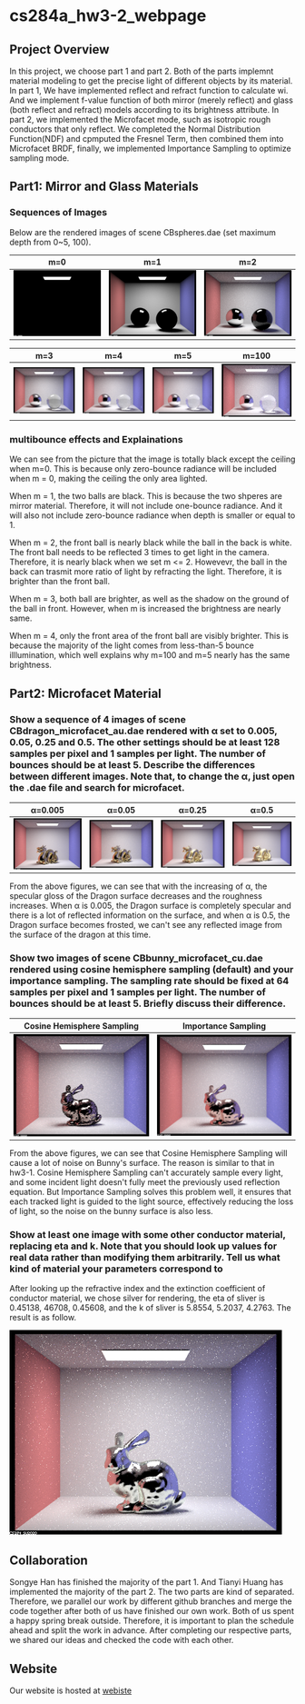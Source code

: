 # cs284a_hw3-2_webpage

## Project Overview

In this project, we choose part 1 and part 2. Both of the parts implemnt material modeling to get the precise light of different objects by its material. In part 1, We have implemented reflect and refract function to calculate wi. And we implement f-value function of both mirror (merely reflect) and glass (both reflect and refract) models according to its brightness attribute. In part 2, we implemented the Microfacet mode, such as isotropic rough conductors that only reflect. We completed the Normal Distribution Function(NDF) and cpmputed the Fresnel Term, then combined them into Microfacet BRDF, finally, we implemented Importance Sampling to optimize sampling mode.


## Part1: Mirror and Glass Materials

### Sequences of Images
Below are the rendered images of scene CBspheres.dae (set maximum depth from 0~5, 100).

m=0 | m=1 | m=2
:---: | :---: | :---:
![](/pic/CBspheres_0.png) | ![](/pic/CBspheres_1.png) | ![](/pic/CBspheres_2.png) 

m=3 | m=4 | m=5 | m=100
:---: | :---: | :---: | :---:
![](/pic/CBspheres_3.png) | ![](/pic/CBspheres_4.png) | ![](/pic/CBspheres_5.png) | ![](/pic/CBspheres_100.png)

### multibounce effects and Explainations
We can see from the picture that the image is totally black except the ceiling when m=0. This is because only zero-bounce radiance will be included when m = 0, making the ceiling the only area lighted. 

When m = 1, the two balls are black. This is because the two shperes are mirror material. Therefore, it will not include one-bounce radiance. And it will also not include zero-bounce radiance when depth is smaller or equal to 1. 

When m = 2, the front ball is nearly black while the ball in the back is white. The front ball needs to be reflected 3 times to get light in the camera. Therefore, it is nearly black when we set m <= 2. Howevevr, the ball in the back can trasmit more ratio of light by refracting the light. Therefore, it is brighter than the front ball.

When m = 3, both ball are brighter, as well as the shadow on the ground of the ball in front. However, when m is increased the brightness are nearly same. 

When m = 4, only the front area of the front ball are visibly brighter. This is because the majority of the light comes from less-than-5 bounce illlumination, which well explains why m=100 and m=5 nearly has the same brightness. 


## Part2: Microfacet Material
### Show a sequence of 4 images of scene CBdragon_microfacet_au.dae rendered with α set to 0.005, 0.05, 0.25 and 0.5. The other settings should be at least 128 samples per pixel and 1 samples per light. The number of bounces should be at least 5. Describe the differences between different images. Note that, to change the α, just open the .dae file and search for microfacet.

α=0.005 | α=0.05 | α=0.25 | α=0.5
:---: | :---: | :---: | :---:
![](/pic/2-1-0005.png) | ![](/pic/2-1-005.png) | ![](/pic/2-1-025.png) | ![](/pic/2-1-05.png)

From the above figures, we can see that with the increasing of α, the specular gloss of the Dragon surface decreases and the roughness increases. When α is 0.005, the Dragon surface is completely specular and there is a lot of reflected information on the surface, and when α is 0.5, the Dragon surface becomes frosted, we can't see any reflected image from the surface of the dragon at this time.

### Show two images of scene CBbunny_microfacet_cu.dae rendered using cosine hemisphere sampling (default) and your importance sampling. The sampling rate should be fixed at 64 samples per pixel and 1 samples per light. The number of bounces should be at least 5. Briefly discuss their difference.

Cosine Hemisphere Sampling | Importance Sampling
:---: |:---:
![](/pic/2-2-c.png) | ![](/pic/2-2-i.png)

From the above figures, we can see that Cosine Hemisphere Sampling will cause a lot of noise on Bunny's surface. The reason is similar to that in hw3-1. Cosine Hemisphere Sampling can't accurately sample every light, and some incident light doesn't fully meet the previously used reflection equation. But Importance Sampling solves this problem well, it ensures that each tracked light is guided to the light source, effectively reducing the loss of light, so the noise on the bunny surface is also less.

### Show at least one image with some other conductor material, replacing eta and k. Note that you should look up values for real data rather than modifying them arbitrarily. Tell us what kind of material your parameters correspond to
After looking up the refractive index and the extinction coefficient of conductor material, we chose silver for rendering, the eta of sliver is 0.45138, 46708, 0.45608, and the k of sliver is 5.8554, 5.2037, 4.2763. The result is as follow.

![](/pic/2-3-1.png)


## Collaboration

Songye Han has finished the majority of the part 1. And Tianyi Huang has implemented the majority of the part 2. The two parts are kind of separated. Therefore, we parallel our work by different github branches and merge the code together after both of us have finished our own work. 
Both of us spent a happy spring break outside. Therefore, it is important to plan the schedule ahead and split the work in advance. After completing our respective parts, we shared our ideas and checked the code with each other. 

## Website

Our website is hosted at [webiste](https://zjuhsy.github.io/cs284a_hw3-2_webpage/)
